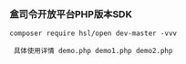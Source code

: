 ### 盒司令开放平台PHP版本SDK

```
composer require hsl/open dev-master -vvv
```

```
 具体使用详情 demo.php demo1.php demo2.php
```